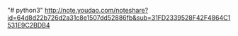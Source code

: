 "# python3" 
http://note.youdao.com/noteshare?id=64d8d22b726d2a31c8e1507dd52886fb&sub=31FD2339528F42F4864C1531E9C2BDB4
